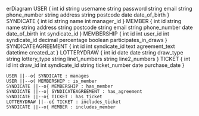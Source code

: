 erDiagram
    USER {
        int id
        string username
        string password
        string email
        string phone_number
        string address
        string postcode
        date date_of_birth
    }
    SYNDICATE {
        int id
        string name
        int manager_id
    }
    MEMBER {
        int id
        string name
        string address
        string postcode
        string email
        string phone_number
        date date_of_birth
        int syndicate_id
    }
    MEMBERSHIP {
        int id
        int user_id
        int syndicate_id
        decimal percentage
        boolean participates_in_draws
    }
    SYNDICATEAGREEMENT {
        int id
        int syndicate_id
        text agreement_text
        datetime created_at
    }
    LOTTERYDRAW {
        int id
        date date
        string draw_type
        string lottery_type
        string line1_numbers
        string line2_numbers
    }
    TICKET {
        int id
        int draw_id
        int syndicate_id
        string ticket_number
        date purchase_date
    }

    USER ||--o{ SYNDICATE : manages
    USER ||--o{ MEMBERSHIP : is_member
    SYNDICATE ||--o{ MEMBERSHIP : has_member
    SYNDICATE ||--o| SYNDICATEAGREEMENT : has_agreement
    SYNDICATE ||--o{ TICKET : has_ticket
    LOTTERYDRAW ||--o{ TICKET : includes_ticket
    SYNDICATE ||--o{ MEMBER : includes_member
